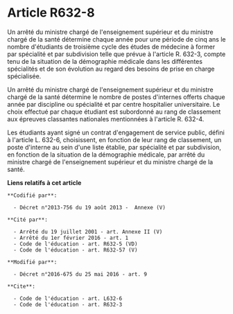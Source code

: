 # Article R632-8

Un arrêté du ministre chargé de l'enseignement supérieur et du ministre chargé de la santé détermine chaque année pour une
période de cinq ans le nombre d'étudiants de troisième cycle des études de médecine à former par spécialité et par
subdivision telle que prévue à l'article R. 632-3, compte tenu de la situation de la démographie médicale dans les
différentes spécialités et de son évolution au regard des besoins de prise en charge spécialisée. 

Un arrêté du ministre chargé de l'enseignement supérieur et du ministre chargé de la santé détermine le nombre de postes
d'internes offerts chaque année par discipline ou spécialité et par centre hospitalier universitaire. Le choix effectué par
chaque étudiant est subordonné au rang de classement aux épreuves classantes nationales mentionnées à l'article R. 632-4. 

Les étudiants ayant signé un contrat d'engagement de service public, défini à l'article L. 632-6, choisissent, en fonction de
leur rang de classement, un poste d'interne au sein d'une liste établie, par spécialité et par subdivision, en fonction de la
situation de la démographie médicale, par arrêté du ministre chargé de l'enseignement supérieur et du ministre chargé de la
santé.

**Liens relatifs à cet article**

	**Codifié par**:

	  - Décret n°2013-756 du 19 août 2013 -  Annexe (V)

	**Cité par**:

	  - Arrêté du 19 juillet 2001 - art. Annexe II (V)
	  - Arrêté du 1er février 2016 - art. 1
	  - Code de l'éducation - art. R632-5 (VD)
	  - Code de l'éducation - art. R632-57 (V)

	**Modifié par**:

	  - Décret n°2016-675 du 25 mai 2016 - art. 9

	**Cite**:

	  - Code de l'éducation - art. L632-6
	  - Code de l'éducation - art. R632-3
